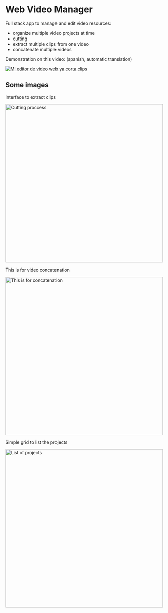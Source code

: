 # Web Video Manager

Full stack app to manage and edit video resources:
- organize multiple video projects at time
- cutting
- extract multiple clips from one video
- concatenate multiple videos

Demonstration on this video: (spanish, automatic translation)

[![Mi editor de video web ya corta clips](http://img.youtube.com/vi/ZwA-fbCMLLo/0.jpg)](https://youtu.be/ZwA-fbCMLLo "Mi editor de video web ya corta clips
")

## Some images

Interface to extract clips

<img src="https://i.imgur.com/BQKoKo4.png" alt="Cutting proccess" width="500px">


This is for video concatenation

<img src="https://i.imgur.com/MbniT23.png" alt="This is for concatenation" width="500px">

Simple grid to list the projects

<img src="https://i.imgur.com/qS5irWL.png" alt="List of projects" width="500px">
